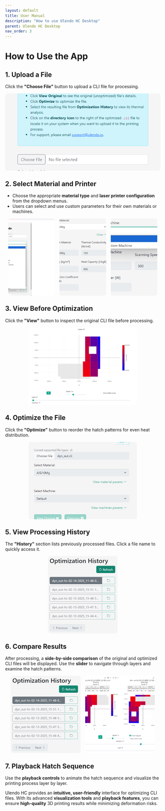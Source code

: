 ```yaml
---
layout: default
title: User Manual
description: "How to use Ulendo HC Desktop"
parent: Ulendo HC Desktop
nav_order: 3
---
```


# How to Use the App

## 1. Upload a File  
Click the **"Choose File"** button to upload a CLI file for processing.

<div style="
  display: flex;
  flex-wrap: wrap;
  gap: 15px;
  justify-content: center;
  width: 100%;
">
  <img src="../assets/images/select-input.png" alt="Material Selection" style="width: 100%; height: 250px; object-fit: cover; border-radius: 8px;">
</div>

## 2. Select Material and Printer  
- Choose the appropriate **material type** and **laser printer configuration** from the dropdown menus.
- Users can select and use custom parameters for their own materials or machines.

<div style="
  display: flex;
  flex-wrap: wrap;
  gap: 15px;
  justify-content: center;
  width: 100%;
">
  <img src="../assets/images/material-selections-2.png" alt="Material Selection" style="width: 30%; height: 250px; object-fit: cover; border-radius: 8px;">
  <img src="../assets/images/show-material-params.png" alt="Material Parameters" style="width: 30%; height: 250px; object-fit: cover; border-radius: 8px;">
  <img src="../assets/images/hc-machines-params.png" alt="Machine Parameters" style="width: 30%; height: 250px; object-fit: cover; border-radius: 8px;">
</div>

## 3. View Before Optimization  
Click the **"View"** button to inspect the original CLI file before processing.

<div style="
  display: flex;
  justify-content: center;
  width: 100%;
">
  <img src="../assets/images/hc-app-viewscreen.png" alt="View Screen" style="width: 70%; height: 250px; object-fit: cover; border-radius: 8px;">
</div>

## 4. Optimize the File  
Click the **"Optimize"** button to reorder the hatch patterns for even heat distribution.

<div style="
  display: flex;
  justify-content: center;
  width: 100%;
">
  <img src="../assets/images/hc-processing.png" alt="Optimizing File" style="width: 70%; height: 250px; object-fit: cover; border-radius: 8px;">
</div>

## 5. View Processing History  
The **"History"** section lists previously processed files. Click a file name to quickly access it.

<div style="
  display: flex;
  flex-wrap: wrap;
  gap: 15px;
  justify-content: center;
  width: 100%;
">
  <img src="../assets/images/opt-history.png" alt="Optimization History" style="width: 45%; height: 250px; object-fit: cover; border-radius: 8px;">
</div>

## 6. Compare Results  
After processing, a **side-by-side comparison** of the original and optimized CLI files will be displayed. Use the **slider** to navigate through layers and examine the hatch patterns.

<div style="
  display: flex;
  flex-wrap: wrap;
  gap: 15px;
  justify-content: center;
  width: 100%;
">
  <img src="../assets/images/opt-history.png" alt="Optimization History" style="width: 45%; height: 250px; object-fit: cover; border-radius: 8px;">
  <img src="../assets/images/analysis-comparison.png" alt="Analysis Screen" style="width: 45%; height: 250px; object-fit: cover; border-radius: 8px;">
</div>

## 7. Playback Hatch Sequence  
Use the **playback controls** to animate the hatch sequence and visualize the printing process layer by layer.

Ulendo HC provides an **intuitive, user-friendly** interface for optimizing CLI files. With its advanced **visualization tools** and **playback features**, you can ensure **high-quality** 3D printing results while minimizing deformation risks.